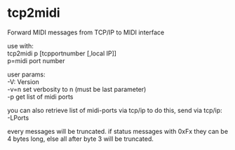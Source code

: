 # tcp2midi
Forward MIDI messages from TCP/IP to MIDI interface

use with:<br>
tcp2midi p [tcpportnumber [,local IP]]<br>
p=midi port number

user params:<br>
-V:   Version<br>
-v=n  set verbosity to n (must be last parameter)<br>
-p    get list of midi ports<br>

you can also retrieve list of midi-ports via tcp/ip to do this, send via tcp/ip:<br>
-LPorts

every messages will be truncated. if status messages with 0xFx they can be 4 bytes long, else all after byte 3 will be truncated.<br>
